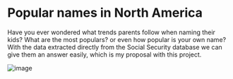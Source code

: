 # Popular names in North America
Have you ever wondered what trends parents follow when naming their kids? What are the most populars? or even how popular is your own name? With the data extracted directly from the Social Security database we can give them an answer easily, which is my proposal with this project. 

![image](https://github.com/JonDFana/american-classic-names/assets/153952266/f73296ab-220f-491c-882b-d1b9c9e9d8cb)

